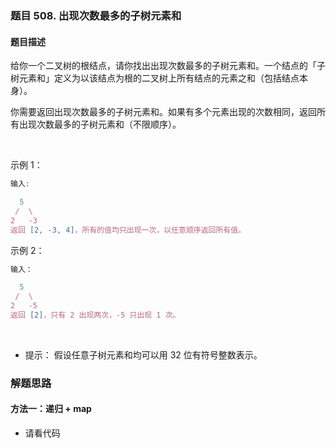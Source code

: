### 题目 508. 出现次数最多的子树元素和
#### 题目描述
给你一个二叉树的根结点，请你找出出现次数最多的子树元素和。一个结点的「子树元素和」定义为以该结点为根的二叉树上所有结点的元素之和（包括结点本身）。

你需要返回出现次数最多的子树元素和。如果有多个元素出现的次数相同，返回所有出现次数最多的子树元素和（不限顺序）。

 

示例 1：
```js
输入:

  5
 /  \
2   -3
返回 [2, -3, 4]，所有的值均只出现一次，以任意顺序返回所有值。
```

示例 2：
```js
输入：

  5
 /  \
2   -5
返回 [2]，只有 2 出现两次，-5 只出现 1 次。
```

 

- 提示： 假设任意子树元素和均可以用 32 位有符号整数表示。

### 解题思路
#### 方法一：递归 + map
- 请看代码